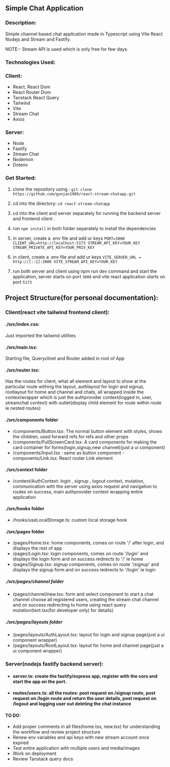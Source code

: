 ## Simple Chat Application

### Description:

Simple channel based chat application made in Typescript using Vite React Nodejs and Stream and Fastify.

NOTE:- Stream API is used which is only free for few days.

### Technologies Used:

### Client:

- React, React Dom
- React Router Dom
- Tanstack React Query
- Tailwind
- Vite
- Stream Chat
- Axios

### Server:

- Node
- Fastify
- Stream Chat
- Nodemon
- Dotenv

### Get Started:

1. clone the repository using : `git clone https://github.com/gunjan1909/react-stream-chatapp.git`
2. cd into the directory: `cd react-stream-chatapp`
3. cd into the client and server separately for running the backend server and frontend client .
4. run `npm install` in both folder separately to install the dependencies
5. in server, create a .env file and add ur keys `PORT=3000
CLIENT_URL=http://localhost:5173
STREAM_API_KEY=YOUR_KEY
STREAM_PRIVATE_API_KEY=YOUR_PRIV_KEY`

6. in client, create a .env file and add ur keys `VITE_SERVER_URL = http://[::1]:3000
VITE_STREAM_API_KEY=YOUR_KEY`
7. run both server and client using npm run dev command and start the application, server starts on port `3000` and vite react application starts on port `5173`

## Project Structure(for personal documentation):

### Client(react vite tailwind frontend client):

#### ./src/index.css:

Just imported the tailwind utilities

#### ./src/main.tsx:

Starting file, Queryclinet and Router added in root of App

#### ./src/router.tsx:

Has the routes for client, what all element and layout to show at the particular route withing the layout, authlayout for login and signup, rootlayout for home and channel and chats, all wrapped inside the contextwrapper which is just the authprovider context(logged in, user, streamchat context) with outlet(display child element for route within route ie nested routes)

#### ./src/components folder

- /components/Button.tsx: The normal button element with styles, shows the children, used forward refs for refs and other props
- /components/FullScreenCard.tsx: A card components for making the card container for forms(login,signup,new channel)(just a ui component)
- /components/Input.tsx : same as button component
  -components/Link.tsx: React router Link element

#### ./src/context folder

- /context/AuthContext: login , signup , logout context, mutation, communication with the server using axios request and navigation to routes on success, main authprovider context wrapping entire application

#### ./src/hooks folder

- /hooks/useLocalStorage.ts: custom local storage hook

#### ./src/pages folder

- /pages/Home.tsx: home components, comes on route '/' after login, and displays the rest of app
- /pages/Login.tsx: login components, comes on route '/login' and displays the login form and on success redirects to '/' ie home
- /pages/Signup.tsx: signup components, comes on route '/signup' and displays the signup form and on success redirects to '/login' ie login

##### ./src/pages/channel folder

- /pages/channel/new.tsx: form and select component to start a chat channel choose all registered users, creating the stream chat channel and on success redirecting to home using react query mutation(text.tsx(for developer only) for details)

##### ./src/pages/layouts folder

- /pages/layouts/AuthLayout.tsx: layout for login and signup page(just a ui component wrapper)
- /pages/layouts/RootLayout.tsx: layout for home and channel page(just a ui component wrapper)

### Server(nodejs fastify backend server):

- #### server.ts: create the fastify/express app, register with the cors and start the app on the port.
- #### routes/users.ts: all the routes: post request on /signup route, post request on /login route and return the user details, post request on /logout and logging user out deleting the chat instance

#### TO DO:

- Add proper comments in all files(home.tsx, new.tsx) for understanding the workflow and review project structure
- Renew env variables and api keys with new stream account once expired
- Test entire application with multiple users and media/images
- Work on deployment
- Review Tanstack query docs
